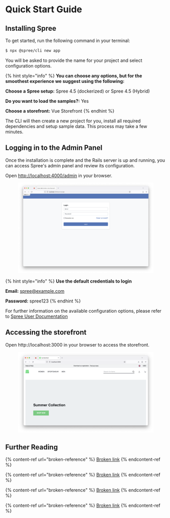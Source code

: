 # Quick Start Guide

## Installing Spree

To get started, run the following command in your terminal:

```bash
$ npx @spree/cli new app
```

You will be asked to provide the name for your project and select configuration options.

{% hint style="info" %}
**You can choose any options, but for the smoothest experience we suggest using the following:**

**Choose a Spree setup:** Spree 4.5 (dockerized) or Spree 4.5 (Hybrid)

**Do you want to load the samples?:** Yes

**Choose a storefront:** Vue Storefront
{% endhint %}

The CLI will then create a new project for you, install all required dependencies and setup sample data. This process may take a few minutes.



## Logging in to the Admin Panel

Once the installation is complete and the Rails server is up and running, you can access Spree's admin panel and review its configuration.



Open [http://localhost:4000/admin](http://localhost:4000/admin) in your browser.&#x20;

<figure><img src="../.gitbook/assets/Spree Login.png" alt=""><figcaption></figcaption></figure>

{% hint style="info" %}
**Use the default credentials to login**

**Email:** spree@example.com

**Password:** spree123
{% endhint %}

For further information on the available configuration options, please refer to [Spree User Documentation](https://app.gitbook.com/o/-MgQRp4FD0-VW3y7clsV/s/-MgeqbyeWK5fVNDYGH38/)



## Accessing the storefront



Open http://localhost:3000 in your browser to access the storefront.

<figure><img src="../.gitbook/assets/Spree Vue Storefront.png" alt=""><figcaption></figcaption></figure>



## Further Reading

{% content-ref url="broken-reference" %}
[Broken link](broken-reference)
{% endcontent-ref %}

{% content-ref url="broken-reference" %}
[Broken link](broken-reference)
{% endcontent-ref %}

{% content-ref url="broken-reference" %}
[Broken link](broken-reference)
{% endcontent-ref %}

{% content-ref url="broken-reference" %}
[Broken link](broken-reference)
{% endcontent-ref %}
